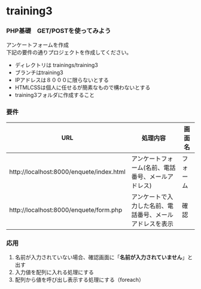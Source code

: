 # training3
### PHP基礎　GET/POSTを使ってみよう
アンケートフォームを作成  
下記の要件の通りプロジェクトを作成してください。  
- ディレクトリは trainings/training3
- ブランチはtraining3
- IPアドレスは８０００に限らないとする
- HTMLCSSは個人に任せるが簡素なもので構わないとする  
- training3フォルダに作成すること  
### 要件
|  URL  |  処理内容  | 画面名 |
| ---- | ---- | ---- |
|  http://localhost:8000/enquete/index.html  |  アンケートフォーム(名前、電話番号、メールアドレス)  | フォーム |
|  http://localhost:8000/enquete/form.php  |  アンケートで入力した名前、電話番号、メールアドレスを表示  | 確認 |

### 応用
1. 名前が入力されていない場合、確認画面に「**名前が入力されていません**」と出す
1. 入力値を配列に入れる処理にする
1. 配列から値を呼び出し表示する処理にする（foreach）

